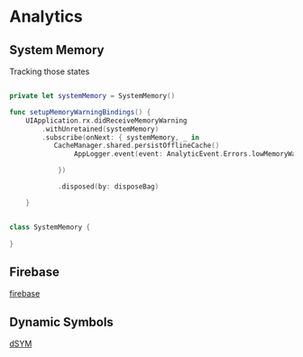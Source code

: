 # Analytics

## System Memory

Tracking those states

```swift

private let systemMemory = SystemMemory()

func setupMemoryWarningBindings() {
	UIApplication.rx.didReceiveMemoryWarning
        .withUnretained(systemMemory)
        .subscribe(onNext: { systemMemory, _ in
           CacheManager.shared.persistOfflineCache()
                AppLogger.event(event: AnalyticEvent.Errors.lowMemoryWarning.userActionEvent)

            })

            .disposed(by: disposeBag)

    }


class SystemMemory {
	
}
```
## Firebase
[firebase](firebase.md)

## Dynamic Symbols

[dSYM](dSYM.md)

